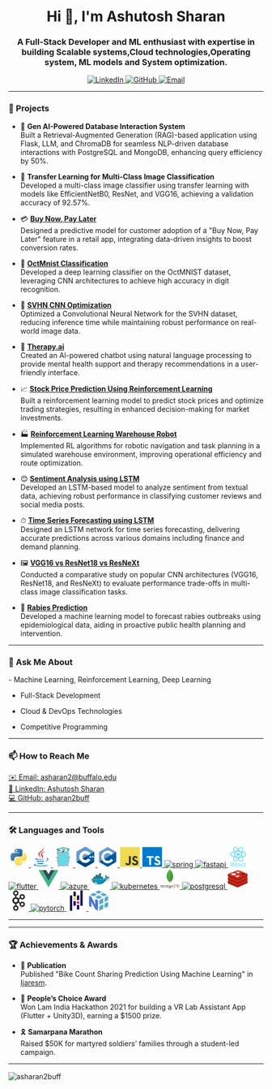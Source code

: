 <h1 align="center">Hi 👋, I'm Ashutosh Sharan</h1>
<h3 align="center">A Full-Stack Developer and ML enthusiast with expertise in building Scalable systems,Cloud technologies,Operating system, ML models and System optimization.</h3>

<p align="center">
  <a href="https://www.linkedin.com/in/ashutosh-sharan" target="_blank">
    <img src="https://img.shields.io/badge/LinkedIn-ashutosh--sharan-blue?style=flat&logo=linkedin" alt="LinkedIn"/>
  </a>
  <a href="https://github.com/asharan2buff" target="_blank">
    <img src="https://img.shields.io/badge/Github-asharan2buff-black?style=flat&logo=github" alt="GitHub"/>
  </a>
  <a href="mailto:asharan2@buffalo.edu">
    <img src="https://img.shields.io/badge/Email-asharan2@buffalo.edu-red?style=flat&logo=gmail" alt="Email"/>
  </a>
</p>

---

<h3 align="left">🔭 Projects</h3>

- 🚀 **Gen AI-Powered Database Interaction System**  
  Built a Retrieval-Augmented Generation (RAG)-based application using Flask, LLM, and ChromaDB for seamless NLP-driven database interactions with PostgreSQL and MongoDB, enhancing query efficiency by 50%.  

- 📸 **Transfer Learning for Multi-Class Image Classification**  
  Developed a multi-class image classifier using transfer learning with models like EfficientNetB0, ResNet, and VGG16, achieving a validation accuracy of 92.57%.  

- 💳 **[Buy Now, Pay Later](https://github.com/asharan2buff/Buy-Now-Pay-Later)**  
  Designed a predictive model for customer adoption of a "Buy Now, Pay Later" feature in a retail app, integrating data-driven insights to boost conversion rates.

- 🔢 **[OctMnist Classification](https://github.com/asharan2buff/OctMnist-Classification)**  
  Developed a deep learning classifier on the OctMNIST dataset, leveraging CNN architectures to achieve high accuracy in digit recognition.

- 🚀 **[SVHN CNN Optimization](https://github.com/asharan2buff/SVHN-CNN-Optimization)**  
  Optimized a Convolutional Neural Network for the SVHN dataset, reducing inference time while maintaining robust performance on real-world image data.

- 🤖 **[Therapy.ai](https://github.com/asharan2buff/Therapy.ai)**  
  Created an AI-powered chatbot using natural language processing to provide mental health support and therapy recommendations in a user-friendly interface.

- 📈 **[Stock Price Prediction Using Reinforcement Learning](https://github.com/asharan2buff/Stock-Price-Prediction-Using-Reinforcement-Learning)**  
  Built a reinforcement learning model to predict stock prices and optimize trading strategies, resulting in enhanced decision-making for market investments.

- 🏭 **[Reinforcement Learning Warehouse Robot](https://github.com/asharan2buff/Reinforecement-Learning-Warehouse-Robot)**  
  Implemented RL algorithms for robotic navigation and task planning in a simulated warehouse environment, improving operational efficiency and route optimization.

- 😊 **[Sentiment Analysis using LSTM](https://github.com/asharan2buff/Sentiment-analysis-using-LSTM)**  
  Developed an LSTM-based model to analyze sentiment from textual data, achieving robust performance in classifying customer reviews and social media posts.

- ⏱ **[Time Series Forecasting using LSTM](https://github.com/asharan2buff/Time-Series-Forecasting-using-LSTM)**  
  Designed an LSTM network for time series forecasting, delivering accurate predictions across various domains including finance and demand planning.

- 🖼 **[VGG16 vs ResNet18 vs ResNeXt](https://github.com/asharan2buff/VGG16-vs-ResNet18-vs-ResNext)**  
  Conducted a comparative study on popular CNN architectures (VGG16, ResNet18, and ResNeXt) to evaluate performance trade-offs in multi-class image classification tasks.

- 🦠 **[Rabies Prediction](https://github.com/asharan2buff/Rabies-Prediction)**  
  Developed a machine learning model to forecast rabies outbreaks using epidemiological data, aiding in proactive public health planning and intervention.

---


<h3 align="left">💬 Ask Me About</h3>
- Machine Learning, Reinforcement Learning, Deep Learning

- Full-Stack Development
    
- Cloud & DevOps Technologies
   
- Competitive Programming  

---

<h3 align="left">📫 How to Reach Me</h3>
<p align="left">
<a href="mailto:asharan2@buffalo.edu">✉️ Email: asharan2@buffalo.edu</a><br/>
<a href="https://www.linkedin.com/in/ashutosh-sharan" target="_blank">🔗 LinkedIn: Ashutosh Sharan</a><br/>
<a href="https://github.com/asharan2buff" target="_blank">💻 GitHub: asharan2buff</a>
</p>

---

<h3 align="left">🛠️ Languages and Tools</h3>
<p align="left">
  <!-- Programming Languages -->
  <a href="https://www.python.org/" target="_blank" rel="noreferrer">
    <img src="https://raw.githubusercontent.com/devicons/devicon/master/icons/python/python-original.svg" alt="python" width="40" height="40"/>
  </a>
  <a href="https://www.java.com/" target="_blank" rel="noreferrer">
    <img src="https://raw.githubusercontent.com/devicons/devicon/master/icons/java/java-original.svg" alt="java" width="40" height="40"/>
  </a>
  <a href="https://golang.org/" target="_blank" rel="noreferrer">
    <img src="https://raw.githubusercontent.com/devicons/devicon/master/icons/go/go-original.svg" alt="go" width="40" height="40"/>
  </a>
  <a href="https://www.cplusplus.com/" target="_blank" rel="noreferrer">
    <img src="https://raw.githubusercontent.com/devicons/devicon/master/icons/cplusplus/cplusplus-original.svg" alt="cplusplus" width="40" height="40"/>
  </a>
  <a href="https://isocpp.org/" target="_blank" rel="noreferrer">
    <img src="https://raw.githubusercontent.com/devicons/devicon/master/icons/c/c-original.svg" alt="c" width="40" height="40"/>
  </a>
  <a href="https://developer.mozilla.org/en-US/docs/Web/JavaScript" target="_blank" rel="noreferrer">
    <img src="https://raw.githubusercontent.com/devicons/devicon/master/icons/javascript/javascript-original.svg" alt="javascript" width="40" height="40"/>
  </a>
  <a href="https://www.typescriptlang.org/" target="_blank" rel="noreferrer">
    <img src="https://raw.githubusercontent.com/devicons/devicon/master/icons/typescript/typescript-original.svg" alt="typescript" width="40" height="40"/>
  </a>

  <!-- Frameworks & Tools -->
  <a href="https://spring.io/" target="_blank" rel="noreferrer">
    <img src="https://www.vectorlogo.zone/logos/springio/springio-icon.svg" alt="spring" width="40" height="40"/>
  </a>
  <a href="https://fastapi.tiangolo.com/" target="_blank" rel="noreferrer">
    <img src="https://fastapi.tiangolo.com/img/logo-margin/logo-teal.png" alt="fastapi" width="40" height="40"/>
  </a>
  <a href="https://react.dev/" target="_blank" rel="noreferrer">
    <img src="https://raw.githubusercontent.com/devicons/devicon/master/icons/react/react-original-wordmark.svg" alt="react" width="40" height="40"/>
  </a>
  <a href="https://flutter.dev/" target="_blank" rel="noreferrer">
    <img src="https://www.vectorlogo.zone/logos/flutterio/flutterio-icon.svg" alt="flutter" width="40" height="40"/>
  </a>
  <a href="https://vuejs.org/" target="_blank" rel="noreferrer">
    <img src="https://raw.githubusercontent.com/devicons/devicon/master/icons/vuejs/vuejs-original.svg" alt="vuejs" width="40" height="40"/>
  </a>

  <!-- Cloud/DevOps -->
  <a href="https://azure.microsoft.com/" target="_blank" rel="noreferrer">
    <img src="https://www.vectorlogo.zone/logos/microsoft_azure/microsoft_azure-icon.svg" alt="azure" width="40" height="40"/>
  </a>
  <a href="https://www.docker.com/" target="_blank" rel="noreferrer">
    <img src="https://raw.githubusercontent.com/devicons/devicon/master/icons/docker/docker-original.svg" alt="docker" width="40" height="40"/>
  </a>
  <a href="https://kubernetes.io/" target="_blank" rel="noreferrer">
    <img src="https://www.vectorlogo.zone/logos/kubernetes/kubernetes-icon.svg" alt="kubernetes" width="40" height="40"/>
  </a>

  <!-- Databases -->
  <a href="https://www.mongodb.com/" target="_blank" rel="noreferrer">
    <img src="https://raw.githubusercontent.com/devicons/devicon/master/icons/mongodb/mongodb-original-wordmark.svg" alt="mongodb" width="40" height="40"/>
  </a>
  <a href="https://www.postgresql.org/" target="_blank" rel="noreferrer">
    <img src="https://www.vectorlogo.zone/logos/postgresql/postgresql-icon.svg" alt="postgresql" width="40" height="40"/>
  </a>
  <a href="https://redis.io/" target="_blank" rel="noreferrer">
    <img src="https://raw.githubusercontent.com/devicons/devicon/master/icons/redis/redis-original.svg" alt="redis" width="40" height="40"/>
  </a>
  <a href="https://spark.apache.org/" target="_blank" rel="noreferrer">
    <img src="https://raw.githubusercontent.com/devicons/devicon/master/icons/apachekafka/apachekafka-original.svg" alt="spark" width="40" height="40"/>
  </a>

  <!-- AI/ML Tools -->
  <a href="https://pytorch.org/" target="_blank" rel="noreferrer">
    <img src="https://www.vectorlogo.zone/logos/pytorch/pytorch-icon.svg" alt="pytorch" width="40" height="40"/>
  </a>
  <a href="https://pandas.pydata.org/" target="_blank" rel="noreferrer">
    <img src="https://raw.githubusercontent.com/devicons/devicon/master/icons/pandas/pandas-original.svg" alt="pandas" width="40" height="40"/>
  </a>
  <a href="https://numpy.org/" target="_blank" rel="noreferrer">
    <img src="https://raw.githubusercontent.com/devicons/devicon/master/icons/numpy/numpy-original.svg" alt="numpy" width="40" height="40"/>
  </a>
</p>

---

---

<h3 align="left">🏆 Achievements & Awards</h3>

- 📝 **Publication**  
  Published "Bike Count Sharing Prediction Using Machine Learning" in [Ijaresm](https://www.ijaresm.com/assdfds).  

- 🏅 **People’s Choice Award**  
  Won Lam India Hackathon 2021 for building a VR Lab Assistant App (Flutter + Unity3D), earning a $1500 prize.  

- 🎗️ **Samarpana Marathon**  
  Raised $50K for martyred soldiers’ families through a student-led campaign.  

---

<p><img align="center" src="https://github-readme-stats.vercel.app/api/top-langs?username=asharan2buff&show_icons=true&locale=en&layout=compact&&hide=cython&&show=java" alt="asharan2buff" /></p>

